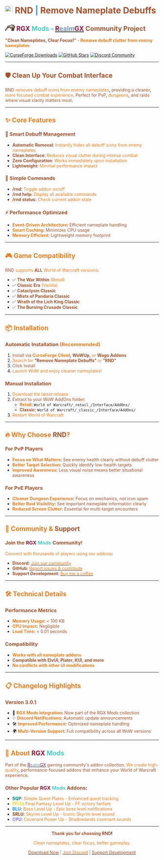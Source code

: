 # <img src="https://raw.githubusercontent.com/donniedice/remove_nameplate_debuffs/main/images/logo.png" width="25" height="25"> <span style="color:#A0522D">R</span><span style="color:#A0522D">N</span><span style="color:#A0522D">D</span> <span style="color:#3598db">|</span> <span style="color:#A0522D">Remove Nameplate Debuffs</span>

## <img src="https://raw.githubusercontent.com/donniedice/SimpleQuestPlates/main/images/kiwi.gif" height="20"> <span style="color:#8B1538">R</span><span style="color:#8B1538">G</span><span style="color:#8B1538">X</span> <span style="color:#4ecdc4">Mods</span> <span style="color:#3598db">-</span> [<span style="color:#8B1538">R</span><span style="color:#7598b6">ealm</span><span style="color:#8B1538">G</span><span style="color:#8B1538">X</span>](https://realmgx.com) <span style="color:#A0522D">Community Project</span>

**<span style="color:#A0522D">"Clean Nameplates, Clear Focus!"</span> <span style="color:#e67e23">- Remove debuff clutter from enemy nameplates</span>**

[![CurseForge Downloads](https://img.shields.io/badge/CurseForge-Downloads-orange?style=for-the-badge)](https://www.curseforge.com/wow/addons/remove-nameplate-debuffs) [![GitHub Stars](https://img.shields.io/github/stars/donniedice/remove_nameplate_debuffs?style=for-the-badge&color=yellow)](https://github.com/donniedice/remove_nameplate_debuffs) [![Discord Community](https://img.shields.io/badge/Join%20Our%20Discord-RealmGX%20Community-7289da?style=for-the-badge&logo=discord)](https://discord.gg/hK9N3esnce)

---

## <span style="color:#A0522D">🛡️ Clean Up Your Combat Interface</span>

<span style="color:#A0522D">R</span><span style="color:#A0522D">N</span><span style="color:#A0522D">D</span> <span style="color:#e67e23">removes debuff icons from enemy nameplates</span>, <span style="color:#A0522D">providing a cleaner</span>, <span style="color:#e67e23">more focused combat experience</span>. <span style="color:#A0522D">Perfect for PvP</span>, <span style="color:#e67e23">dungeons</span>, <span style="color:#A0522D">and raids where visual clarity matters most</span>.

---

## <span style="color:#e67e23">✨ Core Features</span>

### <span style="color:#A0522D">🎯 Smart Debuff Management</span>
- **<span style="color:#A0522D">Automatic Removal</span>**: <span style="color:#e67e23">Instantly hides all debuff icons from enemy nameplates</span>
- **<span style="color:#A0522D">Clean Interface</span>**: <span style="color:#e67e23">Reduces visual clutter during intense combat</span>
- **<span style="color:#A0522D">Zero Configuration</span>**: <span style="color:#e67e23">Works immediately upon installation</span>
- **<span style="color:#A0522D">Lightweight</span>**: <span style="color:#e67e23">Minimal performance impact</span>

### <span style="color:#A0522D">🔧 Simple Commands</span>
- **<span style="color:#A0522D">/rnd</span>**: <span style="color:#e67e23">Toggle addon on/off</span>
- **<span style="color:#A0522D">/rnd help</span>**: <span style="color:#e67e23">Display all available commands</span>
- **<span style="color:#A0522D">/rnd status</span>**: <span style="color:#e67e23">Check current addon state</span>

### <span style="color:#A0522D">⚡ Performance Optimized</span>
- **<span style="color:#e67e23">Event-Driven Architecture</span>**: <span style="color:#A0522D">Efficient nameplate handling</span>
- **<span style="color:#e67e23">Smart Caching</span>**: <span style="color:#A0522D">Minimizes CPU usage</span>
- **<span style="color:#e67e23">Memory Efficient</span>**: <span style="color:#A0522D">Lightweight memory footprint</span>

---

## <span style="color:#e67e23">🎮 Game Compatibility</span>

<span style="color:#A0522D">R</span><span style="color:#A0522D">N</span><span style="color:#A0522D">D</span> <span style="color:#e67e23">supports</span> **<span style="color:#A0522D">ALL</span>** <span style="color:#e67e23">World of Warcraft versions</span>:

- ✅ **<span style="color:#A0522D">The War Within</span>** <span style="color:#e67e23">(Retail)</span>
- ✅ **<span style="color:#A0522D">Classic Era</span>** <span style="color:#e67e23">(Vanilla)</span>
- ✅ **<span style="color:#A0522D">Cataclysm Classic</span>**
- ✅ **<span style="color:#A0522D">Mists of Pandaria Classic</span>**
- ✅ **<span style="color:#A0522D">Wrath of the Lich King Classic</span>**
- ✅ **<span style="color:#A0522D">The Burning Crusade Classic</span>**

---

## <span style="color:#e67e23">📦 Installation</span>

### <span style="color:#A0522D">Automatic Installation</span> <span style="color:#e67e23">(Recommended)</span>
1. <span style="color:#A0522D">Install via</span> **<span style="color:#e67e23">CurseForge Client</span>**, **<span style="color:#A0522D">WoWUp</span>**, <span style="color:#e67e23">or</span> **<span style="color:#A0522D">Wago Addons</span>**
2. <span style="color:#e67e23">Search for</span> "**<span style="color:#A0522D">Remove Nameplate Debuffs</span>**" <span style="color:#e67e23">or</span> "**<span style="color:#A0522D">RND</span>**"
3. <span style="color:#A0522D">Click Install</span>
4. <span style="color:#e67e23">Launch WoW and enjoy cleaner nameplates!</span>

### <span style="color:#A0522D">Manual Installation</span>
1. <span style="color:#e67e23">Download the latest release</span>
2. <span style="color:#A0522D">Extract to your WoW AddOns folder</span>:
   - **<span style="color:#e67e23">Retail</span>**: `World of Warcraft/_retail_/Interface/AddOns/`
   - **<span style="color:#A0522D">Classic</span>**: `World of Warcraft/_classic_/Interface/AddOns/`
3. <span style="color:#e67e23">Restart World of Warcraft</span>

---

## <span style="color:#e67e23">🔥 Why Choose</span> <span style="color:#A0522D">RND</span><span style="color:#e67e23">?</span>

### <span style="color:#A0522D">For PvP Players</span>
- **<span style="color:#e67e23">Focus on What Matters</span>**: <span style="color:#A0522D">See enemy health clearly without debuff clutter</span>
- **<span style="color:#e67e23">Better Target Selection</span>**: <span style="color:#A0522D">Quickly identify low-health targets</span>
- **<span style="color:#e67e23">Improved Awareness</span>**: <span style="color:#A0522D">Less visual noise means better situational awareness</span>

### <span style="color:#A0522D">For PvE Players</span>
- **<span style="color:#e67e23">Cleaner Dungeon Experience</span>**: <span style="color:#A0522D">Focus on mechanics, not icon spam</span>
- **<span style="color:#e67e23">Better Raid Visibility</span>**: <span style="color:#A0522D">See important nameplate information clearly</span>
- **<span style="color:#e67e23">Reduced Screen Clutter</span>**: <span style="color:#A0522D">Essential for multi-target encounters</span>

---

## <span style="color:#e67e23">💬 Community &</span> <span style="color:#A0522D">Support</span>

### <span style="color:#A0522D">Join the</span> <span style="color:#8B1538">RGX</span> <span style="color:#4ecdc4">Mods</span> <span style="color:#A0522D">Community!</span>
<span style="color:#e67e23">Connect with thousands of players using our addons</span>:

- **<span style="color:#A0522D">Discord</span>**: [<span style="color:#e67e23">Join our community</span>](https://discord.gg/hK9N3esnce)
- **<span style="color:#A0522D">GitHub</span>**: [<span style="color:#e67e23">Report issues & contribute</span>](https://github.com/donniedice/remove_nameplate_debuffs)
- **<span style="color:#A0522D">Support Development</span>**: [<span style="color:#e67e23">Buy me a coffee</span>](https://www.buymeacoffee.com/donniedice)

---

## <span style="color:#e67e23">🛠️ Technical Details</span>

### <span style="color:#A0522D">Performance Metrics</span>
- **<span style="color:#e67e23">Memory Usage</span>**: <span style="color:#A0522D">< 100 KB</span>
- **<span style="color:#e67e23">CPU Impact</span>**: <span style="color:#A0522D">Negligible</span>
- **<span style="color:#e67e23">Load Time</span>**: <span style="color:#A0522D">< 0.01 seconds</span>

### <span style="color:#A0522D">Compatibility</span>
- **<span style="color:#e67e23">Works with all nameplate addons</span>**
- **<span style="color:#A0522D">Compatible with ElvUI, Plater, KUI, and more</span>**
- **<span style="color:#e67e23">No conflicts with other UI modifications</span>**

---

## <span style="color:#e67e23">📋 Changelog Highlights</span>

### <span style="color:#A0522D">Version 3.0.1</span>
- 🎉 **<span style="color:#e67e23">RGX Mods Integration</span>**: <span style="color:#A0522D">Now part of the RGX Mods collection</span>
- ✨ **<span style="color:#e67e23">Discord Notifications</span>**: <span style="color:#A0522D">Automatic update announcements</span>
- 🛠️ **<span style="color:#e67e23">Improved Performance</span>**: <span style="color:#A0522D">Optimized nameplate handling</span>
- 🌍 **<span style="color:#e67e23">Multi-Version Support</span>**: <span style="color:#A0522D">Full compatibility across all WoW versions</span>

---

## <span style="color:#e67e23">🤝 About</span> <span style="color:#8B1538">RGX</span> <span style="color:#4ecdc4">Mods</span>

<span style="color:#A0522D">Part of the</span> [<span style="color:#8B1538">R</span><span style="color:#7598b6">ealm</span><span style="color:#8B1538">GX</span>](https://realmgx.com) <span style="color:#A0522D">gaming community's addon collection</span>. <span style="color:#e67e23">We create high-quality</span>, <span style="color:#A0522D">performance-focused addons that enhance your World of Warcraft experience</span>.

### <span style="color:#A0522D">Other Popular</span> <span style="color:#8B1538">RGX</span> <span style="color:#4ecdc4">Mods</span> <span style="color:#A0522D">Addons</span>:
- **<span style="color:#008080">SQP</span>**: <span style="color:#e67e23">Simple Quest Plates - Enhanced quest tracking</span>
- **<span style="color:#FFD700">FFLU</span>**: <span style="color:#e67e23">Final Fantasy Level Up - FF victory fanfare</span>
- **<span style="color:#1E90FF">BLU</span>**: <span style="color:#e67e23">Boss Level Up - Epic boss level notifications</span>
- **<span style="color:#8B4513">SRLU</span>**: <span style="color:#e67e23">Skyrim Level Up - Iconic Skyrim level sound</span>
- **<span style="color:#9370DB">CPU</span>**: <span style="color:#e67e23">Covenant Power Up - Shadowlands covenant sounds</span>

---

<div align="center">

**<span style="color:#A0522D">Thank you for choosing</span> <span style="color:#A0522D">RND</span>!**

<span style="color:#e67e23">Clean nameplates, clear focus, better gameplay.</span>

[<span style="color:#A0522D">Download Now</span>](https://www.curseforge.com/wow/addons/remove-nameplate-debuffs) <span style="color:#3598db">|</span> [<span style="color:#e67e23">Join Discord</span>](https://discord.gg/hK9N3esnce) <span style="color:#3598db">|</span> [<span style="color:#A0522D">Support Development</span>](https://www.buymeacoffee.com/donniedice)

</div>
